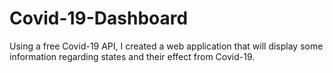 # Covid-19-Dashboard
Using a free Covid-19 API, I created a web application that will display some information regarding states and their effect from Covid-19. 
